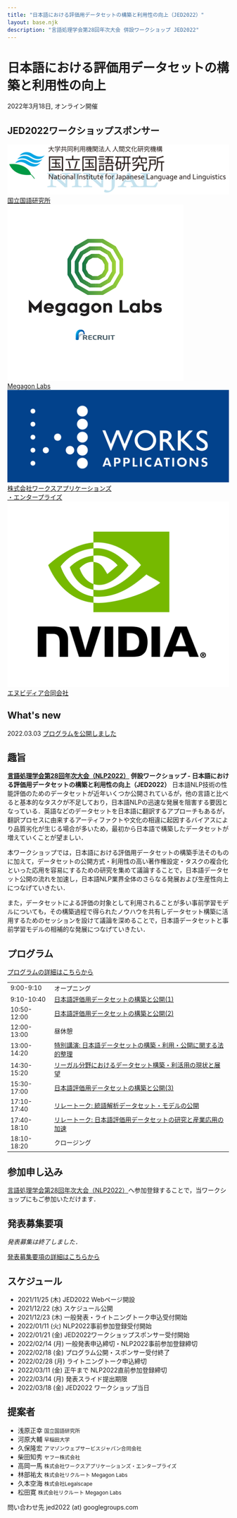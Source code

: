 ```yaml
---
title: "日本語における評価用データセットの構築と利用性の向上（JED2022）"
layout: base.njk
description: "言語処理学会第28回年次大会 併設ワークショップ JED2022"
---
```


# 日本語における評価用データセットの構築と利用性の向上
2022年3月18日, オンライン開催

## JED2022ワークショップスポンサー
<div id="sponsors">
  <div class="sponsor-item">
    <a href="https://www.ninjal.ac.jp/" target="_blank" rel="noreferrer">
      <div class="logo"><img src="img/sponsors/1_ninjal.png" alt="国立国語研究所"></div>
      <div class="text">国立国語研究所</div>
    </a>
  </div>
  <div class="sponsor-item">
    <a href="https://www.megagon.ai/" target="_blank" rel="noreferrer">
      <div class="logo"><img src="img/sponsors/2_megagon.png" alt="Megagon Labs"></div>
      <div class="text">Megagon Labs</div>
    </a>
  </div>
  <div class="sponsor-item">
    <a href="https://www.worksap.co.jp/" target="_blank" rel="noreferrer">
      <div class="logo"><img src="img/sponsors/3_worksap.jpeg" alt="株式会社ワークスアプリケーションズ・エンタープライズ"></div>
      <div class="text">株式会社ワークスアプリケーションズ<br/>・エンタープライズ</div>
    </a>
  </div>
  <div class="sponsor-item">
    <a href="https://www.nvidia.com/ja-jp/" target="_blank" rel="noreferrer">
      <div class="logo"><img src="img/sponsors/4_nvidia.png" alt="エヌビディア合同会社"></div>
      <div class="text">エヌビディア合同会社</div>
    </a>
  </div>
  <div class="sponsor-item-blank">
  </div>
  <div class="sponsor-item-blank">
  </div>
</div>

## What's new
2022.03.03 [プログラムを公開しました](program)

## 趣旨
**[言語処理学会第28回年次大会（NLP2022）](https://www.anlp.jp/nlp2022/) 併設ワークショップ - 日本語における評価用データセットの構築と利用性の向上（JED2022）**
日本語NLP技術の性能評価のためのデータセットが近年いくつか公開されているが，他の言語と比べると基本的なタスクが不足しており，日本語NLPの迅速な発展を阻害する要因となっている．英語などのデータセットを日本語に翻訳するアプローチもあるが，翻訳プロセスに由来するアーティファクトや文化の相違に起因するバイアスにより品質劣化が生じる場合が多いため，最初から日本語で構築したデータセットが増えていくことが望ましい．

本ワークショップでは，日本語における評価用データセットの構築手法そのものに加えて，データセットの公開方式・利用性の高い著作権設定・タスクの複合化といった応用を容易にするための研究を集めて議論することで，日本語データセット公開の流れを加速し，日本語NLP業界全体のさらなる発展および生産性向上につなげていきたい．

また，データセットによる評価の対象として利用されることが多い事前学習モデルについても，その構築過程で得られたノウハウを共有しデータセット構築に活用するためのセッションを設けて議論を深めることで，日本語データセットと事前学習モデルの相補的な発展につなげていきたい．


## プログラム

[プログラムの詳細はこちらから](program)

<table id="program_table">
  <tbody>
    <tr>
      <td class="program_time">9:00-9:10</td>
      <td>オープニング</td>
    </tr>
    <tr>
      <td class="program_time">9:10-10:40</td>
      <td><a href="program/#日本語評価用データセットの構築と公開(1)">日本語評価用データセットの構築と公開(1)</a></td>
    </tr>
    <tr>
      <td class="program_time">10:50-12:00</td>
      <td><a href="program/#日本語評価用データセットの構築と公開(2)">日本語評価用データセットの構築と公開(2)</a></td>
    </tr>
    <tr>
      <td class="program_time">12:00-13:00</td>
      <td>昼休憩</td>
    </tr>
    <tr>
      <td class="program_time">13:00-14:20</td>
      <td><a href="program/#特別講演">特別講演: 日本語データセットの構築・利用・公開に関する法的整理</a></td>
    </tr>
    <tr>
      <td class="program_time">14:30-15:20</td>
      <td><a href="program/#リーガル分野におけるデータセット構築・利活用の現状と展望">リーガル分野におけるデータセット構築・利活用の現状と展望</a></td>
    </tr>
    <tr>
      <td class="program_time">15:30-17:00</td>
      <td><a href="program/#日本語評価用データセットの構築と公開(3)">日本語評価用データセットの構築と公開(3)</a></td>
    </tr>
    <tr>
      <td class="program_time">17:10-17:40</td>
      <td><a href="program/#リレートーク: 統語解析データセット・モデルの公開">リレートーク: 統語解析データセット・モデルの公開</a></td>
    </tr>
    <tr>
      <td class="program_time">17:40-18:10</td>
      <td><a href="program/#リレートーク: 日本語評価用データセットの研究と産業応用の加速">リレートーク: 日本語評価用データセットの研究と産業応用の加速</a></td>
    </tr>
    <tr>
      <td class="program_time">18:10-18:20</td>
      <td>クロージング</td>
    </tr>
  </tbody>
</table>


## 参加申し込み
[言語処理学会第28回年次大会（NLP2022）](https://www.anlp.jp/nlp2022/)へ参加登録することで，当ワークショップにもご参加いただけます．


## 発表募集要項

*発表募集は終了しました．*

<span class="expired">[発表募集要項の詳細はこちらから](cfp)</span>


## スケジュール
- 2021/11/25 (木)	JED2022 Webページ開設
- 2021/12/22 (水)	スケジュール公開
- 2021/12/23 (木)	一般発表・ライトニングトーク申込受付開始
- 2022/01/11 (火)	NLP2022事前参加登録受付開始
- 2022/01/21 (金)	JED2022ワークショップスポンサー受付開始
- 2022/02/14 (月)	一般発表申込締切・NLP2022事前参加登録締切
- 2022/02/18 (金)	プログラム公開・スポンサー受付終了
- 2022/02/28 (月)	ライトニングトーク申込締切
- 2022/03/11 (金) 正午まで	NLP2022直前参加登録締切
- 2022/03/14 (月)	発表スライド提出期限
- 2022/03/18 (金)	JED2022 ワークショップ当日

## 提案者
- 浅原正幸 <small>国立国語研究所</small>
- 河原大輔 <small>早稲田大学</small>
- 久保隆宏 <small>アマゾンウェブサービスジャパン合同会社</small>
- 柴田知秀 <small>ヤフー株式会社</small>
- 高岡一馬 <small>株式会社ワークスアプリケーションズ・エンタープライズ</small>
- 林部祐太 <small>株式会社リクルート Megagon Labs</small>
- 久本空海 <small>株式会社Legalscape</small>
- 松田寛 <small>株式会社リクルート Megagon Labs</small>

問い合わせ先 jed2022 (at) googlegroups.com

